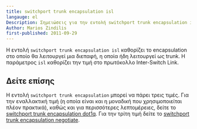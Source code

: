 ```yaml
---
title: switchport trunk encapsulation isl
langauge: el
Description: Σημειώσεις για την εντολή switchport trunk encapsulation isl σε συσκευές Cisco
Author: Marios Zindilis
first-published: 2011-09-29
---
```


Η εντολή `switchport trunk encapsulation isl` καθορίζει το encapsulation 
στο οποίο θα λειτουργεί μια διεπαφή, η οποία ήδη λειτουργεί ως trunk. Η 
παράμετρος `isl` καθορίζει την τιμή στο πρωτόκολλο Inter-Switch Link.

Δείτε επίσης
------------

Η εντολή `switchport trunk encapsulation` μπορεί να πάρει τρεις τιμές. 
Για την εναλλακτική τιμή (η οποία είναι και η μοναδική που 
χρησιμοποιείται πλέον πρακτικά), καθώς και για περισσότερες λεπτομέρειες, 
δείτε το [switchport trunk encapsulation dot1q](/posts/cisco-switchport-trunk-encapsulation-dot1q/). 
Για την τρίτη τιμή δείτε το [switchport trunk encapsulation negotiate](/posts/cisco-switchport-trunk-encapsulation-negotiate/).
